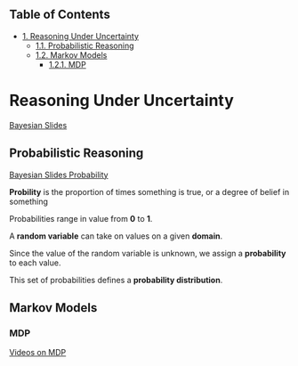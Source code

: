<div id="table-of-contents">
<h2>Table of Contents</h2>
<div id="text-table-of-contents">
<ul>
<li><a href="#sec-1">1. Reasoning Under Uncertainty</a>
<ul>
<li><a href="#sec-1-1">1.1. Probabilistic Reasoning</a></li>
<li><a href="#sec-1-2">1.2. Markov Models</a>
<ul>
<li><a href="#sec-1-2-1">1.2.1. MDP</a></li>
</ul>
</li>
</ul>
</li>
</ul>
</div>
</div>


# Reasoning Under Uncertainty<a id="sec-1" name="sec-1"></a>

[Bayesian Slides](file:///Users/matt/studyguides/ai_materials/slides/midterm2/bayesian-slides.pdf)

## Probabilistic Reasoning<a id="sec-1-1" name="sec-1-1"></a>

[Bayesian Slides Probability](file:///Users/matt/studyguides/ai_materials/slides/midterm2/bayesian-slides.pdf)

**Probility** is the proportion of times something is true, 
or a degree of belief in something

Probabilities range in value from **0** to **1**.

A **random variable** can take on values on a given **domain**.

Since the value of the random variable is unknown, we assign a 
**probability** to each value.

This set of probabilities defines a **probability distribution**.

## Markov Models<a id="sec-1-2" name="sec-1-2"></a>

### MDP<a id="sec-1-2-1" name="sec-1-2-1"></a>

[Videos on MDP](https://aulaglobal.uc3m.es/mod/url/view.php?id=1625904)
